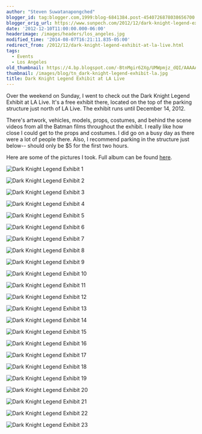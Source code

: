 ```yaml
---
author: "Steven Suwatanapongched"
blogger_id: tag:blogger.com,1999:blog-6841384.post-4540726878038656700
blogger_orig_url: https://www.sunpech.com/2012/12/dark-knight-legend-exhibit-at-la-live.html
date: '2012-12-10T11:00:00.000-06:00'
headerimage: /images/headers/los_angeles.jpg
modified_time: '2014-08-07T16:21:11.835-05:00'
redirect_from: /2012/12/dark-knight-legend-exhibit-at-la-live.html
tags:
  - Events
  - Los Angeles
old_thumbnail: https://4.bp.blogspot.com/-BtnMgir62Xg/UMWpmjz_dQI/AAAAAAABWcg/DzdG4Z-RWI0/s800/2012-12-09-at-16-09-04.jpg
thumbnail: /images/blog/tn_dark-knight-legend-exhibit-la.jpg
title: Dark Knight Legend Exhibit at LA Live
---
```


Over the weekend on Sunday, I went to check out the Dark Knight Legend Exhibit at LA Live. It's a free exhibit there, located on the top of the parking structure just north of LA Live. The exhibit runs until December 14, 2012.

There's artwork, vehicles, models, props, costumes, and behind the scene videos from all the Batman films throughout the exhibit. I really like how close I could get to the props and costumes. I did go on a busy day as there were a lot of people there. Also, I recommend parking in the structure just below-- should only be $5 for the first two hours.

Here are some of the pictures I took. Full album can be found [here](https://photos.app.goo.gl/2tCHvaP15X9KskbF9).

![Dark Knight Legend Exhibit 1](/images/blog/2012-12-09-at-16-09-04.jpg)

![Dark Knight Legend Exhibit 2](/images/blog/2012-12-09-at-16-12-00.jpg)

![Dark Knight Legend Exhibit 3](/images/blog/2012-12-09-at-16-12-40.jpg)

![Dark Knight Legend Exhibit 4](/images/blog/2012-12-09-at-16-13-36.jpg)

![Dark Knight Legend Exhibit 5](/images/blog/2012-12-09-at-16-13-53.jpg)

![Dark Knight Legend Exhibit 6](/images/blog/2012-12-09-at-16-14-48.jpg)

![Dark Knight Legend Exhibit 7](/images/blog/2012-12-09-at-16-15-57.jpg)

![Dark Knight Legend Exhibit 8](/images/blog/2012-12-09-at-16-16-16.jpg)

![Dark Knight Legend Exhibit 9](/images/blog/2012-12-09-at-16-17-49.jpg)

![Dark Knight Legend Exhibit 10](/images/blog/2012-12-09-at-16-18-38.jpg)

![Dark Knight Legend Exhibit 11](/images/blog/2012-12-09-at-16-19-13.jpg)

![Dark Knight Legend Exhibit 12](/images/blog/2012-12-09-at-16-20-31.jpg)

![Dark Knight Legend Exhibit 13](/images/blog/2012-12-09-at-16-20-48.jpg)

![Dark Knight Legend Exhibit 14](/images/blog/2012-12-09-at-16-21-04.jpg)

![Dark Knight Legend Exhibit 15](/images/blog/2012-12-09-at-16-26-04.jpg)

![Dark Knight Legend Exhibit 16](/images/blog/2012-12-09-at-16-26-58.jpg)

![Dark Knight Legend Exhibit 17](/images/blog/2012-12-09-at-16-28-18.jpg)

![Dark Knight Legend Exhibit 18](/images/blog/2012-12-09-at-16-30-14.jpg)

![Dark Knight Legend Exhibit 19](/images/blog/2012-12-09-at-16-43-05.jpg)

![Dark Knight Legend Exhibit 20](/images/blog/2012-12-09-at-16-34-25.jpg)

![Dark Knight Legend Exhibit 21](/images/blog/2012-12-09-at-16-35-49.jpg)

![Dark Knight Legend Exhibit 22](/images/blog/2012-12-09-at-16-37-57.jpg)

![Dark Knight Legend Exhibit 23](/images/blog/2012-12-09-at-16-40-00.jpg)